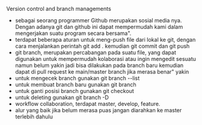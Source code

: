 Version control and branch managements

- sebagai seorang programmer Github merupakan sosial media nya. Dengan adanya git dan github ini dapat mempermudah kami dalam mengerjakan suatu program secara bersama". 
- terdapat beberapa aturan untuk meng-push file dari lokal ke git, dengan cara menjalankan perintah git add . kemudian git commit dan git push
- git branch, merupakan percabangan pada suatu file, yang dapat digunakan untuk mempermudah kolaborasi atau ingin mengedit sesuatu namun belum yakin jadi bisa dilakukan pada branch baru kemudian dapat di pull request ke main/master branch jika merasa benar" yakin
- untuk mengecek branch gunakan git branch --list
- untuk membuat branch baru gunakan git branch <masukan nama branch yang diingini>
- untuk ganti posisi branch gunakan git checkout <nama bbranch>
- untuk deleting gunakan git branch -D <nama branch>
- workflow collaboration, terdapat master, develop, feature.
- alur yang baik jika belum merasa puas jangan diarahkan ke master terlebih dahulu